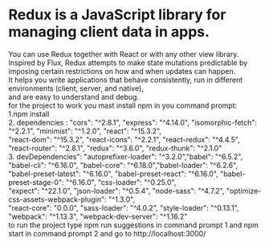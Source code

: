 # Redux is a JavaScript library for managing client data in apps. <br />
You can use Redux together with React or with any other view library. <br />
Inspired by Flux, Redux attempts to make state mutations predictable by imposing certain restrictions on how and when updates can happen. <br />
It helps you write applications that behave consistently, run in different environments (client, server, and native), <br />
and are easy to understand and debug.<br />
for the project to work you mast install npm in you command prompt:<br />
1.npm install<br />
2. dependencies :   "cors": "^2.8.1", "express": "^4.14.0", "isomorphic-fetch": "^2.2.1", "minimist": "^1.2.0", "react": "^15.3.2",<br />
    "react-dom": "^15.3.2", "react-icons": "^2.2.1", "react-redux": "^4.4.5", "react-router": "^2.8.1", "redux": "^3.6.0", "redux-thunk": "^2.1.0" <br />
3. devDependencies": "autoprefixer-loader": "^3.2.0","babel": "^6.5.2", "babel-cli": "^6.16.0", "babel-core": "^6.18.0","babel-loader": "^6.2.6", <br />
   "babel-preset-latest": "^6.16.0", "babel-preset-react": "^6.16.0", "babel-preset-stage-0": "^6.16.0", "css-loader": "^0.25.0", <br />
   "expect": "^22.1.0", "json-loader": "^0.5.4", "node-sass": "^4.7.2", "optimize-css-assets-webpack-plugin": "^1.3.0", <br />
    "react-core": "0.0.0", "sass-loader": "^4.0.2", "style-loader": "^0.13.1", "webpack": "^1.13.3", "webpack-dev-server": "^1.16.2" <br />
to run the project type npm run suggestions in command prompt 1 
and npm start in command prompt 2 
and go to http://localhost:3000/

